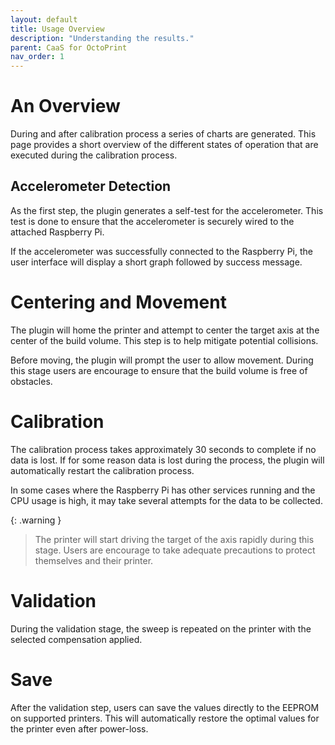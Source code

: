 ```yaml
---
layout: default
title: Usage Overview 
description: "Understanding the results."
parent: CaaS for OctoPrint
nav_order: 1
---
```

# An Overview
During and after calibration process a series of charts are generated. This page provides a short overview of the different states of operation that are executed during the calibration process.

## Accelerometer Detection
As the first step, the plugin generates a self-test for the accelerometer. This test is done to ensure that the accelerometer is securely wired to the attached Raspberry Pi.

If the accelerometer was successfully connected to the Raspberry Pi, the user interface will display a short graph followed by success message. 


# Centering and Movement
The plugin will home the printer and attempt to center the target axis at the center of the build volume. This step is to help mitigate potential collisions. 

Before moving, the plugin will prompt the user to allow movement. During this stage users are encourage to ensure that the build volume is free of obstacles.


# Calibration
The calibration process takes approximately 30 seconds to complete if no data is lost. If for some reason data is lost during the process, the plugin will automatically restart the calibration process. 

In some cases where the Raspberry Pi has other services running and the CPU usage is high, it may take several attempts for the data to be collected. 

{: .warning }
>The printer will start driving the target of the axis rapidly during this stage. Users are encourage to take adequate precautions to protect themselves and their printer.


# Validation
During the validation stage, the sweep is repeated on the printer with the selected compensation applied. 


# Save
After the validation step, users can save the values directly to the EEPROM on supported printers. This will automatically restore the optimal values for the printer even after power-loss. 
